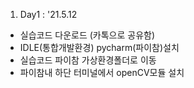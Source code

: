 1. Day1 : '21.5.12
* 실습코드 다운로드 (카톡으로 공유함)
* IDLE(통합개발환경) pycharm(파이참)설치
* 실습코드 파이참 가상환경폴더로 이동
* 파이참내 하단 터미널에서 openCV모듈 설치
  
